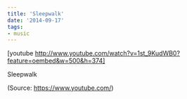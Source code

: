 ```yaml
---
title: 'Sleepwalk'
date: '2014-09-17'
tags:
- music
---
```


[youtube http://www.youtube.com/watch?v=1st_9KudWB0?feature=oembed&w=500&h=374]
<p>Sleepwalk</p><div class="attribution">(<span>Source:</span> <a href="https://www.youtube.com/">https://www.youtube.com/</a>)</div>

